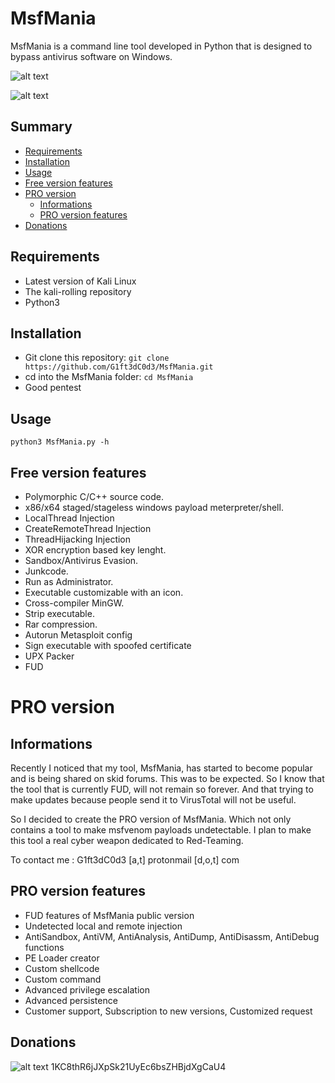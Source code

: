 # MsfMania
MsfMania is a command line tool developed in Python that is designed to bypass antivirus software on Windows.

![alt text](https://github.com/G1ft3dC0d3/MsfMania/blob/master/VirusTotal.png)

![alt text](https://github.com/G1ft3dC0d3/MsfMania/blob/master/MsfMania.png)

## Summary
* [Requirements](#Requirements)
* [Installation](#Installation)
* [Usage](#Usage)
* [Free version features](#Free-version-features)
* [PRO version](#PRO-version)
  * [Informations](#Informations)
  * [PRO version features](#PRO-version-features)
* [Donations](#Donations)

## Requirements
- Latest version of Kali Linux
- The kali-rolling repository
- Python3

## Installation
- Git clone this repository: ```git clone https://github.com/G1ft3dC0d3/MsfMania.git```
- cd into the MsfMania folder: ```cd MsfMania```
- Good pentest

## Usage
```
python3 MsfMania.py -h
```

## Free version features
- Polymorphic C/C++ source code.
- x86/x64 staged/stageless windows payload meterpreter/shell.
- LocalThread Injection
- CreateRemoteThread Injection
- ThreadHijacking Injection
- XOR encryption based key lenght.
- Sandbox/Antivirus Evasion.
- Junkcode.
- Run as Administrator.
- Executable customizable with an icon.
- Cross-compiler MinGW.
- Strip executable.
- Rar compression.
- Autorun Metasploit config
- Sign executable with spoofed certificate
- UPX Packer
- FUD

# PRO version
## Informations
Recently I noticed that my tool, MsfMania, has started to become popular and is being shared on skid forums. This was to be expected.
So I know that the tool that is currently FUD, will not remain so forever. 
And that trying to make updates because people send it to VirusTotal will not be useful.

So I decided to create the PRO version of MsfMania. Which not only contains a tool to make msfvenom payloads undetectable. 
I plan to make this tool a real cyber weapon dedicated to Red-Teaming.

To contact me : 
G1ft3dC0d3 [a,t] protonmail [d,o,t] com

## PRO version features
- FUD features of MsfMania public version
- Undetected local and remote injection
- AntiSandbox, AntiVM, AntiAnalysis, AntiDump, AntiDisassm, AntiDebug functions
- PE Loader creator
- Custom shellcode
- Custom command
- Advanced privilege escalation
- Advanced persistence
- Customer support, Subscription to new versions, Customized request

## Donations
![alt text](https://agile-manufacturing.com/wp-content/uploads/2019/10/Bitcoin-Accepted-3x1-2-1.jpg)
1KC8thR6jJXpSk21UyEc6bsZHBjdXgCaU4
